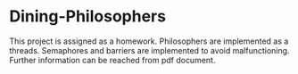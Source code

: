 # Dining-Philosophers

This project is assigned as a homework. Philosophers are implemented as a threads. Semaphores and barriers are implemented to avoid malfunctioning. Further information can be reached from pdf document.
